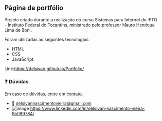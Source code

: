 ## Página de portfólio
Projeto criado durante a realização do curso Sistemas para Internet do IFTO - Instituto Federal do Tocantins, ministrado pelo professor Mauro Henrique Lima de Boni.

Foram utilizadas as seguintes tecnologias: 
- HTML
- CSS
- JavaScript.

Link:https://delsivan.github.io/Portfolio/

### :question: Dúvidas
Em caso de dúvidas, entre em contato.
- :email: delsivannascimentovieira@gmail.com
- ![image](https://user-images.githubusercontent.com/65980261/140659733-7929b9d1-3183-4c8a-9ca7-810842621aca.png)
 https://www.linkedin.com/in/delsivan-nascimento-vieira-8b089784/
